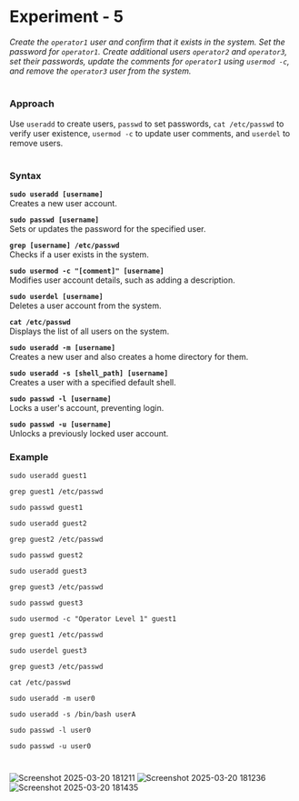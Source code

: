 # **Experiment - 5**  

*Create the `operator1` user and confirm that it exists in the system. Set the password for `operator1`. Create additional users `operator2` and `operator3`, set their passwords, update the comments for `operator1` using `usermod -c`, and remove the `operator3` user from the system.*  
#
### **Approach**  
Use `useradd` to create users, `passwd` to set passwords, `cat /etc/passwd` to verify user existence, `usermod -c` to update user comments, and `userdel` to remove users.  
#
### **Syntax** 
**`sudo useradd [username]`**  
Creates a new user account.  

**`sudo passwd [username]`**  
Sets or updates the password for the specified user.  

**`grep [username] /etc/passwd`**  
Checks if a user exists in the system.  

**`sudo usermod -c "[comment]" [username]`**  
Modifies user account details, such as adding a description.  

**`sudo userdel [username]`**  
Deletes a user account from the system.  

**`cat /etc/passwd`**  
Displays the list of all users on the system.  

**`sudo useradd -m [username]`**  
Creates a new user and also creates a home directory for them.  

**`sudo useradd -s [shell_path] [username]`**  
Creates a user with a specified default shell.  

**`sudo passwd -l [username]`**  
Locks a user's account, preventing login.  

**`sudo passwd -u [username]`**  
Unlocks a previously locked user account.  

### **Example**  
```
sudo useradd guest1

```
```
grep guest1 /etc/passwd

```
```
sudo passwd guest1
```
```
sudo useradd guest2

```
```
grep guest2 /etc/passwd

```
```
sudo passwd guest2
```
```
sudo useradd guest3

```
```
grep guest3 /etc/passwd

```
```
sudo passwd guest3
```
```
sudo usermod -c "Operator Level 1" guest1
```
```
grep guest1 /etc/passwd
```
```
sudo userdel guest3
```
```
grep guest3 /etc/passwd
```
```
cat /etc/passwd
```
```
sudo useradd -m user0
```
```
sudo useradd -s /bin/bash userA
```
```
sudo passwd -l user0
```
```
sudo passwd -u user0
```
#
![Screenshot 2025-03-20 181211](https://github.com/user-attachments/assets/2f5a524c-c40c-4bcc-a07d-0b30c737272c)
![Screenshot 2025-03-20 181236](https://github.com/user-attachments/assets/c36637a5-da2b-4299-850f-94233fd52d8e)
![Screenshot 2025-03-20 181435](https://github.com/user-attachments/assets/b58da6b6-aafa-4622-93f5-344d1c4a836a)
